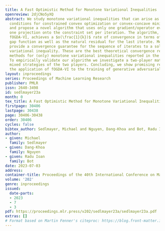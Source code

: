 ```yaml
---
title: A Fast Optimistic Method for Monotone Variational Inequalities
openreview: 2djCNo5yXQ
abstract: We study monotone variational inequalities that can arise as optimality
  conditions for constrained convex optimization or convex-concave minimax problems
  and propose a novel algorithm that uses only one gradient/operator evaluation and
  one projection onto the constraint set per iteration. The algorithm, which we call
  fOGDA-VI, achieves a $o(\frac{1}{k})$ rate of convergence in terms of the restricted
  gap function as well as the natural residual for the last iterate. Moreover, we
  provide a convergence guarantee for the sequence of iterates to a solution of the
  variational inequality. These are the best theoretical convergence results for numerical
  methods for (only) monotone variational inequalities reported in the literature.
  To empirically validate our algorithm we investigate a two-player matrix game with
  mixed strategies of the two players. Concluding, we show promising results regarding
  the application of fOGDA-VI to the training of generative adversarial nets.
layout: inproceedings
series: Proceedings of Machine Learning Research
publisher: PMLR
issn: 2640-3498
id: sedlmayer23a
month: 0
tex_title: A Fast Optimistic Method for Monotone Variational Inequalities
firstpage: 30406
lastpage: 30438
page: 30406-30438
order: 30406
cycles: false
bibtex_author: Sedlmayer, Michael and Nguyen, Dang-Khoa and Bot, Radu Ioan
author:
- given: Michael
  family: Sedlmayer
- given: Dang-Khoa
  family: Nguyen
- given: Radu Ioan
  family: Bot
date: 2023-07-03
address: 
container-title: Proceedings of the 40th International Conference on Machine Learning
volume: '202'
genre: inproceedings
issued:
  date-parts:
  - 2023
  - 7
  - 3
pdf: https://proceedings.mlr.press/v202/sedlmayer23a/sedlmayer23a.pdf
extras: []
# Format based on Martin Fenner's citeproc: https://blog.front-matter.io/posts/citeproc-yaml-for-bibliographies/
---
```

